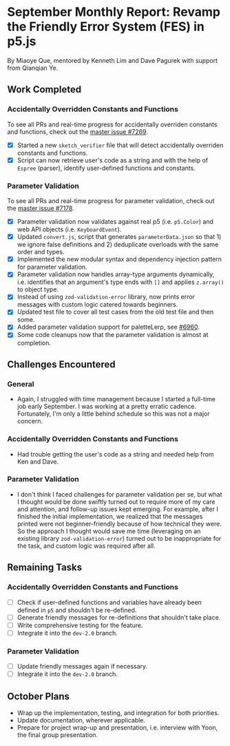 # September Monthly Report: Revamp the Friendly Error System (FES) in p5.js

By Miaoye Que, mentored by Kenneth Lim and Dave Pagurek with support from Qianqian Ye.

## Work Completed

### Accidentally Overridden Constants and Functions

To see all PRs and real-time progress for accidentally overriden constants and functions, check out the [master issue #7269](https://github.com/processing/p5.js/issues/7269).

- [x] Started a new `sketch_verifier` file that will detect accidentally overriden constants and functions.
- [x] Script can now retrieve user's code as a string and with the help of `Espree` (parser), identify user-defined functions and constants.

### Parameter Validation

To see all PRs and real-time progress for parameter validation, check out the [master issue #7178](https://github.com/processing/p5.js/issues/7178).

- [x] Parameter validation now validates against real p5 (i.e. `p5.Color`) and web API objects (i.e. `KeyboardEvent`).
- [x] Updated `convert.js`, script that generates `parameterData.json` so that 1) we ignore false definitions and 2) deduplicate overloads with the same order and types.
- [x] Implemented the new modular syntax and dependency injection pattern for parameter validation.
- [x] Parameter validation now handles array-type arguments dynamically, i.e. identifies that an argument's type ends with `[]` and applies `z.array()` to object type.
- [x] Instead of using `zod-validation-error` library, now prints error messages with custom logic catered towards beginners.
- [x] Updated test file to cover all test cases from the old test file and then some.
- [x] Added parameter validation support for paletteLerp, see [#6960](https://github.com/processing/p5.js/issues/6960).
- [x] Some code cleanups now that the parameter validation is almost at completion.

## Challenges Encountered

### General

- Again, I struggled with time management because I started a full-time job early September. I was working at a pretty erratic cadence. Fortunately, I'm only a little behind schedule so this was not a major concern.

### Accidentally Overridden Constants and Functions

- Had trouble getting the user's code as a string and needed help from Ken and Dave.

### Parameter Validation

- I don't think I faced challenges for parameter validation per se, but what I thought would be done swiftly turned out to require more of my care and attention, and follow-up issues kept emerging. For example, after I finished the initial implementation, we realized that the messages printed were not beginner-friendly because of how technical they were. So the approach I thought would save me time (leveraging on an existing library `zod-validation-error`) turned out to be inappropriate for the task, and custom logic was required after all.

## Remaining Tasks

### Accidentally Overridden Constants and Functions

- [ ] Check if user-defined functions and variables have already been defined in `p5` and shouldn't be re-defined.
- [ ] Generate friendly messages for re-definitions that shouldn't take place.
- [ ] Write comprehensive testing for the feature.
- [ ] Integrate it into the `dev-2.0` branch.

### Parameter Validation

- [ ] Update friendly messages again if necessary.
- [ ] Integrate it into the `dev-2.0` branch.

## October Plans

- Wrap up the implementation, testing, and integration for both priorities.
- Update documentation, wherever applicable.
- Prepare for project wrap-up and presentation, i.e. interview with Yoon, the final group presentation.
